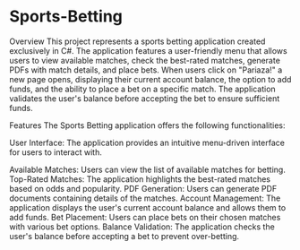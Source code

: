 # Sports-Betting
Overview
This project represents a sports betting application created exclusively in C#. The application features a user-friendly menu that allows users to view available matches, check the best-rated matches, generate PDFs with match details, and place bets. When users click on "Pariaza!" a new page opens, displaying their current account balance, the option to add funds, and the ability to place a bet on a specific match. The application validates the user's balance before accepting the bet to ensure sufficient funds.

Features
The Sports Betting application offers the following functionalities:

User Interface: The application provides an intuitive menu-driven interface for users to interact with.

Available Matches: Users can view the list of available matches for betting.
Top-Rated Matches: The application highlights the best-rated matches based on odds and popularity.
PDF Generation: Users can generate PDF documents containing details of the matches.
Account Management: The application displays the user's current account balance and allows them to add funds.
Bet Placement: Users can place bets on their chosen matches with various bet options.
Balance Validation: The application checks the user's balance before accepting a bet to prevent over-betting.
